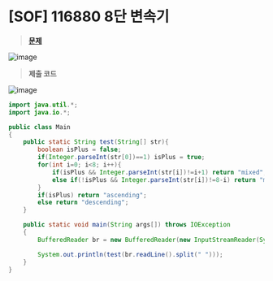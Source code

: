 # [SOF] 116880 8단 변속기
> **[문제](https://softeer.ai/practice/info.do?idx=1&eid=408&sw_prbl_sbms_sn=116880)**
> 
![image](https://user-images.githubusercontent.com/80896077/211185457-1563fb7c-04f8-46b3-9914-529ea6888614.png)

> **제출 코드**
> 
![image](https://user-images.githubusercontent.com/80896077/211185466-9e8278b4-f875-472a-9d7a-248a35bc5cbe.png)

```java
import java.util.*;
import java.io.*;

public class Main
{
    public static String test(String[] str){
        boolean isPlus = false;
        if(Integer.parseInt(str[0])==1) isPlus = true;
        for(int i=0; i<8; i++){
            if(isPlus && Integer.parseInt(str[i])!=i+1) return "mixed";
            else if(!isPlus && Integer.parseInt(str[i])!=8-i) return "mixed";
        }
        if(isPlus) return "ascending";
        else return "descending";
    }

    public static void main(String args[]) throws IOException
    {
        BufferedReader br = new BufferedReader(new InputStreamReader(System.in));

        System.out.println(test(br.readLine().split(" ")));
    }
}
```
